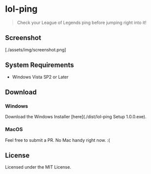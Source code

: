 # lol-ping

> Check your League of Legends ping before jumping right into it!

## Screenshot

[./assets/img/screenshot.png]

## System Requirements

- Windows Vista SP2 or Later

## Download

### Windows

Download the Windows Installer [here](./dist/lol-ping Setup 1.0.0.exe).

### MacOS

Feel free to submit a PR. No Mac handy right now. :(

## License

Licensed under the MIT License.